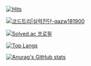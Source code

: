 
[![Hits](https://hits.seeyoufarm.com/api/count/incr/badge.svg?url=https%3A%2F%2Fgithub.com%2FNurungjiBurger&count_bg=%23C0BABA&title_bg=%23C080F7&icon=&icon_color=%23E7E7E7&title=hits&edge_flat=false)](https://hits.seeyoufarm.com)

[![코드트리|실력진단-qazw181900](https://banner.codetree.ai/v1/banner/qazw181900)](https://www.codetree.ai/profiles/qazw181900)

[![Solved.ac
프로필](http://mazassumnida.wtf/api/v2/generate_badge?boj=qazw181900)](https://solved.ac/qazw181900)

[![Top Langs](https://github-readme-stats.vercel.app/api/top-langs/?username=NurungjiBurger)](https://github.com/anuraghazra/github-readme-stats)

[![Anurag's GitHub stats](https://github-readme-stats.vercel.app/api?username=NurungjiBurger)](https://github.com/anuraghazra/github-readme-stats)

